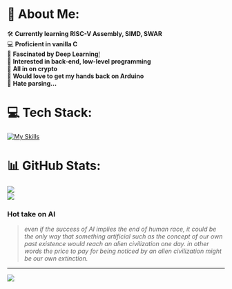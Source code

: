 # 💫 **About Me:**
🛠️ **Currently learning RISC-V Assembly, SIMD, SWAR**  
💻 **Proficient in vanilla C**  
🧠 **Fascinated by Deep Learning**[!](https://udlbook.github.io/udlbook/)  
🔧 **Interested in back-end, low-level programming**  
🚀 **All in on crypto**  
🔌 **Would love to get my hands back on Arduino**  
🤮 **Hate parsing...**

# 💻 **Tech Stack:**
[![My Skills](https://skillicons.dev/icons?i=c,cpp,docker,git,bash,nginx,java,python,ruby,solidity,arduino,redis,mysql,postgres,elasticsearch,postman,linux,vscode)](https://skillicons.dev)

# 📊 **GitHub Stats:**
![](https://github-readme-streak-stats.herokuapp.com/?user=Raimo33&theme=dark&hide_border=true)  
![](https://github-readme-stats.vercel.app/api/top-langs/?username=Raimo33&theme=dark&hide_border=true&include_all_commits=true&count_private=true&layout=compact)

### **Hot take on AI**
>_even if the success of AI implies the end of human race, it could be the only way that something artificial such as the concept of our own past existence would reach an alien civilization one day. in other words the price to pay for being noticed by an alien civilization might be our own extinction._

---
[![](https://visitcount.itsvg.in/api?id=Raimo33&icon=5&color=11)](https://visitcount.itsvg.in)
